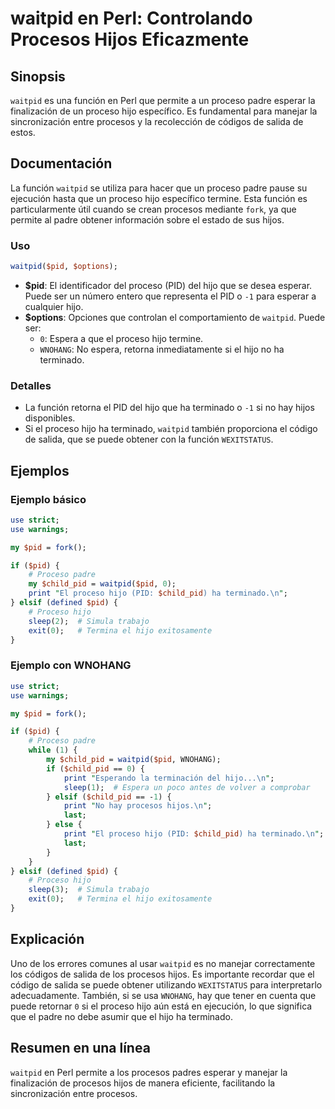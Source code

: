 <!--
Meta Description: # waitpid en Perl: Controlando Procesos Hijos Eficazmente ## Sinopsis `waitpid` es una función en Perl que permite a un proceso padre esperar la final...
Meta Keywords: hijo, que, pid, proceso, waitpid
-->

# waitpid en Perl: Controlando Procesos Hijos Eficazmente

## Sinopsis
`waitpid` es una función en Perl que permite a un proceso padre esperar la finalización de un proceso hijo específico. Es fundamental para manejar la sincronización entre procesos y la recolección de códigos de salida de estos.

## Documentación
La función `waitpid` se utiliza para hacer que un proceso padre pause su ejecución hasta que un proceso hijo específico termine. Esta función es particularmente útil cuando se crean procesos mediante `fork`, ya que permite al padre obtener información sobre el estado de sus hijos. 

### Uso
```perl
waitpid($pid, $options);
```

- **$pid**: El identificador del proceso (PID) del hijo que se desea esperar. Puede ser un número entero que representa el PID o `-1` para esperar a cualquier hijo. 
- **$options**: Opciones que controlan el comportamiento de `waitpid`. Puede ser:
  - `0`: Espera a que el proceso hijo termine.
  - `WNOHANG`: No espera, retorna inmediatamente si el hijo no ha terminado.

### Detalles
- La función retorna el PID del hijo que ha terminado o `-1` si no hay hijos disponibles.
- Si el proceso hijo ha terminado, `waitpid` también proporciona el código de salida, que se puede obtener con la función `WEXITSTATUS`.

## Ejemplos

### Ejemplo básico
```perl
use strict;
use warnings;

my $pid = fork();

if ($pid) {
    # Proceso padre
    my $child_pid = waitpid($pid, 0);
    print "El proceso hijo (PID: $child_pid) ha terminado.\n";
} elsif (defined $pid) {
    # Proceso hijo
    sleep(2);  # Simula trabajo
    exit(0);   # Termina el hijo exitosamente
}
```

### Ejemplo con WNOHANG
```perl
use strict;
use warnings;

my $pid = fork();

if ($pid) {
    # Proceso padre
    while (1) {
        my $child_pid = waitpid($pid, WNOHANG);
        if ($child_pid == 0) {
            print "Esperando la terminación del hijo...\n";
            sleep(1);  # Espera un poco antes de volver a comprobar
        } elsif ($child_pid == -1) {
            print "No hay procesos hijos.\n";
            last;
        } else {
            print "El proceso hijo (PID: $child_pid) ha terminado.\n";
            last;
        }
    }
} elsif (defined $pid) {
    # Proceso hijo
    sleep(3);  # Simula trabajo
    exit(0);   # Termina el hijo exitosamente
}
```

## Explicación
Uno de los errores comunes al usar `waitpid` es no manejar correctamente los códigos de salida de los procesos hijos. Es importante recordar que el código de salida se puede obtener utilizando `WEXITSTATUS` para interpretarlo adecuadamente. También, si se usa `WNOHANG`, hay que tener en cuenta que puede retornar `0` si el proceso hijo aún está en ejecución, lo que significa que el padre no debe asumir que el hijo ha terminado.

## Resumen en una línea
`waitpid` en Perl permite a los procesos padres esperar y manejar la finalización de procesos hijos de manera eficiente, facilitando la sincronización entre procesos.